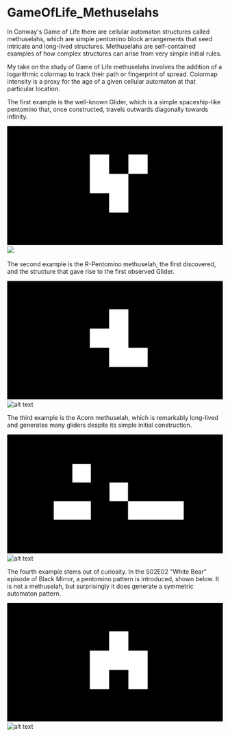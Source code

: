# GameOfLife_Methuselahs

In Conway's Game of Life there are cellular automaton structures called methuselahs, which are simple pentomino block arrangements that seed intricate and long-lived structures. Methuselahs are self-contained examples of how complex structures can arise from very simple initial rules.

My take on the study of Game of Life methuselahs involves the addition of a logarithmic colormap to track their path or fingerprint of spread. Colormap intensity is a proxy for the age of a given cellular automaton at that particular location.

The first example is the well-known Glider, which is a simple spaceship-like pentomino that, once constructed, travels outwards diagonally towards infinity.

![alt text](https://raw.githubusercontent.com/dirediredock/GameOfLife_Methuselahs/main/Images/Glider.png)
<img src="https://raw.githubusercontent.com/dirediredock/GameOfLife_Methuselahs/main/Images/TheGliderMethuselah.gif" width="100">

The second example is the R-Pentomino methuselah, the first discovered, and the structure that gave rise to the first observed Glider.

![alt text](https://raw.githubusercontent.com/dirediredock/GameOfLife_Methuselahs/main/Images/rPentomino.png)
![alt text](https://raw.githubusercontent.com/dirediredock/GameOfLife_Methuselahs/main/Images/ThePentominoMethuselahSmall.gif)

The third example is the Acorn methuselah, which is remarkably long-lived and generates many gliders despite its simple initial construction.

![alt text](https://raw.githubusercontent.com/dirediredock/GameOfLife_Methuselahs/main/Images/Acorn.png)
![alt text](https://raw.githubusercontent.com/dirediredock/GameOfLife_Methuselahs/main/Images/TheAcornMethuselahSmall.gif)

The fourth example stems out of curiosity. In the S02E02 "White Bear" episode of Black Mirror, a pentomino pattern is introduced, shown below. It is not a methuselah, but surprisingly it does generate a symmetric automaton pattern.

![alt text](https://raw.githubusercontent.com/dirediredock/GameOfLife_Methuselahs/main/Images/WhiteBear.png)
![alt text](https://raw.githubusercontent.com/dirediredock/GameOfLife_Methuselahs/main/Images/TheWhiteBearMethuselah.gif)
